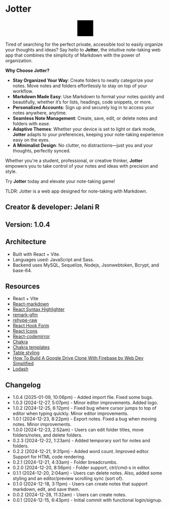 # Jotter

<center><img src='./src/assets/ic/jotter4.gif#jotter' alt='Jotter logo' height='50px' width='50px'/></center>

Tired of searching for the perfect private, accessible tool to easily organize your thoughts and ideas? Say hello to **Jotter**, the intuitive note-taking web app that combines the simplicity of Markdown with the power of organization.

**Why Choose Jotter?**

- **Stay Organized Your Way**: Create folders to neatly categorize your notes. Move notes and folders effortlessly to stay on top of your workflow.
- **Markdown Made Easy**: Use Markdown to format your notes quickly and beautifully, whether it’s for lists, headings, code snippets, or more.
- **Personalized Accounts**: Sign up and securely log in to access your notes anywhere, anytime.
- **Seamless Note Management**: Create, save, edit, or delete notes and folders with ease.
- **Adaptive Themes**: Whether your device is set to light or dark mode, **Jotter** adapts to your preferences, keeping your note-taking experience easy on the eyes.
- **A Minimalist Design**: No clutter, no distractions—just you and your thoughts, perfectly synced.

Whether you're a student, professional, or creative thinker, **Jotter** empowers you to take control of your notes and ideas with precision and style.

Try **Jotter** today and elevate your note-taking game!

TLDR: Jotter is a web app designed for note-taking with Markdown.

## Creator & developer: Jelani R

## Version: 1.0.4

## Architecture

- Built with React + Vite.
- Languages used: JavaScript and Sass.
- Backend uses MySQL, Sequelize, Nodejs, Jsonwebtoken, Bcrypt, and base-64.

## Resources

- React + Vite
- [React-markdown](https://www.npmjs.com/package/react-markdown)
- [React Syntax Highlighter](https://github.com/react-syntax-highlighter/react-syntax-highlighter)
- [remark-gfm](https://github.com/remarkjs/remark-gfm)
- [rehype-raw](https://www.npmjs.com/package/rehype-raw)
- [React Hook Form](https://react-hook-form.com/)
- [React Icons](https://react-icons.github.io/react-icons/)
- [React-codemirror](https://uiwjs.github.io/react-codemirror/)
- [Chakra](https://www.chakra-ui.com/docs/get-started/installation)
- [Chakra templates](https://chakra-templates.vercel.app/navigation/navbar)
- [Table styling](https://dev.to/letsbsocial1/how-to-add-tables-to-react-markdown-21lc)
- [How To Build A Google Drive Clone With Firebase by Web Dev Simplified](https://youtu.be/6XTRElVAZ9Y)
- [Lodash](https://lodash.com/)

## Changelog

- 1.0.4 (2025-01-09, 10:06pm) - Added import file. Fixed some bugs.
- 1.0.3 (2024-12-27, 5:07pm) - Minor editor improvements. Added logo.
- 1.0.2 (2024-12-25, 6:12pm) - Fixed bug where cursor jumps to top of editor when typing quickly. Minor editor improvements.
- 1.0.1 (2024-12-23, 8:22pm) - Export notes. Fixed a bug when moving notes. Minor improvements.
- 1.0.0 (2024-12-23, 2:52am) - Users can edit folder titles, move folders/notes, and delete folders.
- 0.2.3 (2024-12-22, 1:23am) - Added temporary sort for notes and folders.
- 0.2.2 (2024-12-21, 9:31pm) - Added word count. Improved editor. Support for HTML code rendering.
- 0.2.1 (2024-12-21, 4:33am) - Folder breadcrumbs.
- 0.2.0 (2024-12-20, 8:56pm) - Folder support, ctrl/cmd-s in editor.
- 0.1.1 (2024-12-20, 2:04am) - Users can delete notes. Also, added some styling and an editor/preview scrolling sync (sort of).
- 0.1.0 (2024-12-18, 3:11pm) - Users can create notes that support markdown, edit, and save them.
- 0.0.2 (2024-12-28, 11:32am) - Users can create notes.
- 0.0.1 (2024-12-15, 6:43pm) - Initial commit with functional login/signup.
